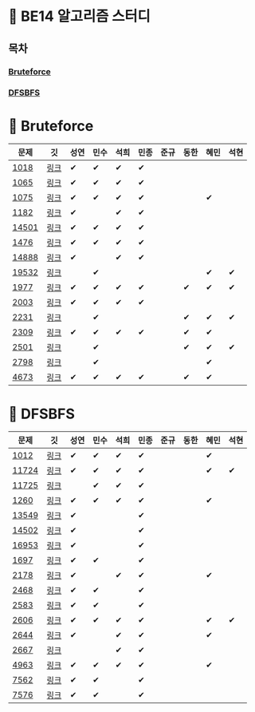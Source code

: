 # 🐶 BE14 알고리즘 스터디
## 목차
### [Bruteforce](#-bruteforce)
### [DFSBFS](#-dfsbfs)

# 📢 Bruteforce
| 문제 | &nbsp;&nbsp;깃&nbsp;&nbsp; | 성연 | 민수 | 석희 | 민종 | 준규 | 동한 | 혜민 | 석현 |
| ----- | :-----: | ----- | ----- | ----- | ----- | ----- | ----- | ----- | ----- |
|[1018](https://www.acmicpc.net/problem/1018)|[링크](./Bruteforce/Boj1018)|✔|✔|✔|✔|||||
|[1065](https://www.acmicpc.net/problem/1065)|[링크](./Bruteforce/Boj1065)|✔|✔|✔|✔|||||
|[1075](https://www.acmicpc.net/problem/1075)|[링크](./Bruteforce/Boj1075)|✔|✔|✔|✔|||✔||
|[1182](https://www.acmicpc.net/problem/1182)|[링크](./Bruteforce/Boj1182)|✔||✔|✔|||||
|[14501](https://www.acmicpc.net/problem/14501)|[링크](./Bruteforce/Boj14501)|✔|✔|✔|✔|||||
|[1476](https://www.acmicpc.net/problem/1476)|[링크](./Bruteforce/Boj1476)|✔|✔|✔|✔|||||
|[14888](https://www.acmicpc.net/problem/14888)|[링크](./Bruteforce/Boj14888)|✔||✔|✔|||||
|[19532](https://www.acmicpc.net/problem/19532)|[링크](./Bruteforce/Boj19532)||✔|||||✔|✔|
|[1977](https://www.acmicpc.net/problem/1977)|[링크](./Bruteforce/Boj1977)|✔|✔|✔|✔||✔|✔|✔|
|[2003](https://www.acmicpc.net/problem/2003)|[링크](./Bruteforce/Boj2003)|✔|✔|✔|✔|||||
|[2231](https://www.acmicpc.net/problem/2231)|[링크](./Bruteforce/Boj2231)||✔||||✔|✔|✔|
|[2309](https://www.acmicpc.net/problem/2309)|[링크](./Bruteforce/Boj2309)|✔|✔|✔|✔||✔|✔||
|[2501](https://www.acmicpc.net/problem/2501)|[링크](./Bruteforce/Boj2501)||✔||||✔|✔|✔|
|[2798](https://www.acmicpc.net/problem/2798)|[링크](./Bruteforce/Boj2798)||✔|||||✔||
|[4673](https://www.acmicpc.net/problem/4673)|[링크](./Bruteforce/Boj4673)|✔|✔|✔|✔||✔|✔||
# 📢 DFSBFS
| 문제 | &nbsp;&nbsp;깃&nbsp;&nbsp; | 성연 | 민수 | 석희 | 민종 | 준규 | 동한 | 혜민 | 석현 |
| ----- | :-----: | ----- | ----- | ----- | ----- | ----- | ----- | ----- | ----- |
|[1012](https://www.acmicpc.net/problem/1012)|[링크](./DFSBFS/Boj1012)|✔|✔|✔|✔|||✔||
|[11724](https://www.acmicpc.net/problem/11724)|[링크](./DFSBFS/Boj11724)|✔|✔|✔|✔|||✔|✔|
|[11725](https://www.acmicpc.net/problem/11725)|[링크](./DFSBFS/Boj11725)||✔|✔|✔|||||
|[1260](https://www.acmicpc.net/problem/1260)|[링크](./DFSBFS/Boj1260)|✔|✔|✔|✔|||✔||
|[13549](https://www.acmicpc.net/problem/13549)|[링크](./DFSBFS/Boj13549)|✔|||✔|||||
|[14502](https://www.acmicpc.net/problem/14502)|[링크](./DFSBFS/Boj14502)|✔|||✔|||||
|[16953](https://www.acmicpc.net/problem/16953)|[링크](./DFSBFS/Boj16953)|✔|||✔|||||
|[1697](https://www.acmicpc.net/problem/1697)|[링크](./DFSBFS/Boj1697)|✔|✔||✔|||||
|[2178](https://www.acmicpc.net/problem/2178)|[링크](./DFSBFS/Boj2178)|✔||✔|✔|||✔||
|[2468](https://www.acmicpc.net/problem/2468)|[링크](./DFSBFS/Boj2468)|✔|✔||✔|||||
|[2583](https://www.acmicpc.net/problem/2583)|[링크](./DFSBFS/Boj2583)|✔|✔||✔|||||
|[2606](https://www.acmicpc.net/problem/2606)|[링크](./DFSBFS/Boj2606)|✔|✔|✔|✔|||✔|✔|
|[2644](https://www.acmicpc.net/problem/2644)|[링크](./DFSBFS/Boj2644)|✔||✔|✔|||✔||
|[2667](https://www.acmicpc.net/problem/2667)|[링크](./DFSBFS/Boj2667)|||✔|✔|||||
|[4963](https://www.acmicpc.net/problem/4963)|[링크](./DFSBFS/Boj4963)|✔|✔|✔|✔|||✔||
|[7562](https://www.acmicpc.net/problem/7562)|[링크](./DFSBFS/Boj7562)|✔|✔||✔|||||
|[7576](https://www.acmicpc.net/problem/7576)|[링크](./DFSBFS/Boj7576)|✔|✔||✔|||||
